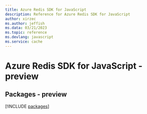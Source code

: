```yaml
---
title: Azure Redis SDK for JavaScript
description: Reference for Azure Redis SDK for JavaScript
author: xirzec
ms.author: jeffish
ms.data: 03/21/2023
ms.topic: reference
ms.devlang: javascript
ms.service: cache
---
```

# Azure Redis SDK for JavaScript - preview
## Packages - preview
[!INCLUDE [packages](redis-index.md)]